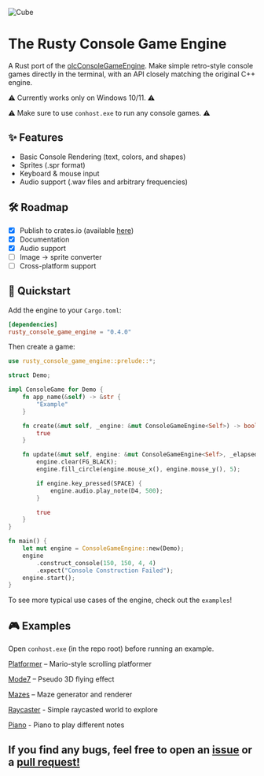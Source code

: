![Cube](https://github.com/user-attachments/assets/a96058d7-3939-4c1e-9974-fa99a06e2763)

# The Rusty Console Game Engine

A Rust port of the [olcConsoleGameEngine](https://github.com/OneLoneCoder/Javidx9/blob/master/ConsoleGameEngine/olcConsoleGameEngine.h). Make simple retro-style console games directly in the terminal, with an API closely matching the original C++ engine.

⚠️ Currently works only on Windows 10/11. ⚠️

⚠️ Make sure to use `conhost.exe` to run any console games. ⚠️

## ✨ Features
- Basic Console Rendering (text, colors, and shapes)
- Sprites (.spr format)
- Keyboard & mouse input
- Audio support (.wav files and arbitrary frequencies)

## 🛠 Roadmap
- [x] Publish to crates.io (available [here](https://crates.io/crates/rusty_console_game_engine))
- [x] Documentation
- [x] Audio support
- [ ] Image → sprite converter
- [ ] Cross-platform support

## 🚀 Quickstart

Add the engine to your `Cargo.toml`:

```toml
[dependencies]
rusty_console_game_engine = "0.4.0"
```

Then create a game:
```rust
use rusty_console_game_engine::prelude::*;

struct Demo;

impl ConsoleGame for Demo {
    fn app_name(&self) -> &str {
        "Example"
    }

    fn create(&mut self, _engine: &mut ConsoleGameEngine<Self>) -> bool {
        true
    }

    fn update(&mut self, engine: &mut ConsoleGameEngine<Self>, _elapsed_time: f32) -> bool {
        engine.clear(FG_BLACK);
        engine.fill_circle(engine.mouse_x(), engine.mouse_y(), 5);

        if engine.key_pressed(SPACE) {
            engine.audio.play_note(D4, 500);
        }

        true
    }
}

fn main() {
    let mut engine = ConsoleGameEngine::new(Demo);
    engine
        .construct_console(150, 150, 4, 4)
        .expect("Console Construction Failed");
    engine.start();
}
```
To see more typical use cases of the engine, check out the `examples`!

## 🎮 Examples

Open `conhost.exe` (in the repo root) before running an example.

[Platformer](https://github.com/rip-super/RustyConsoleGameEngine/blob/main/examples/jario.rs) – Mario-style scrolling platformer

[Mode7](https://github.com/rip-super/RustyConsoleGameEngine/blob/main/examples/mode7.rs) – Pseudo 3D flying effect

[Mazes](https://github.com/rip-super/RustyConsoleGameEngine/blob/main/examples/mazes.rs) – Maze generator and renderer

[Raycaster](https://github.com/rip-super/RustyConsoleGameEngine/blob/main/examples/raycaster.rs) - Simple raycasted world to explore

[Piano](https://github.com/rip-super/RustyConsoleGameEngine/blob/main/examples/piano.rs) - Piano to play different notes

## If you find any bugs, feel free to open an [issue](https://github.com/rip-super/RustyConsoleGameEngine/issues) or a [pull request!](https://github.com/rip-super/RustyConsoleGameEngine/pulls)